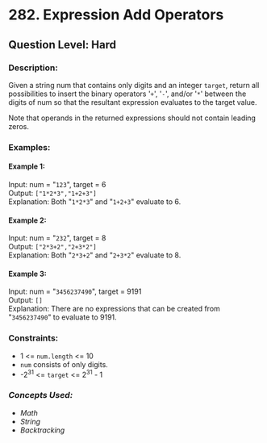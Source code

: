 # 282. Expression Add Operators
## Question Level: Hard
### Description:
Given a string num that contains only digits and an integer `target`, return all possibilities to insert the binary operators '`+`', '`-`', and/or '`*`' between the digits of num so that the resultant expression evaluates to the target value.

Note that operands in the returned expressions should not contain leading zeros.

### Examples:
#### Example 1:

Input: num = "`123`", target = 6  
Output: `["1*2*3","1+2+3"]`  
Explanation: Both "`1*2*3`" and "`1+2+3`" evaluate to 6.  
#### Example 2:

Input: num = "`232`", target = 8  
Output: `["2*3+2","2+3*2"]`  
Explanation: Both "`2*3+2`" and "`2+3*2`" evaluate to 8.  
#### Example 3:

Input: num = "`3456237490`", target = 9191  
Output: `[]`  
Explanation: There are no expressions that can be created from "`3456237490`" to evaluate to 9191.  

### Constraints:

- 1 <= `num.length` <= 10
- `num` consists of only digits.
- -2<sup>31</sup> <= `target` <= 2<sup>31</sup> - 1

### <i>Concepts Used:
- Math
- String
- Backtracking</i>